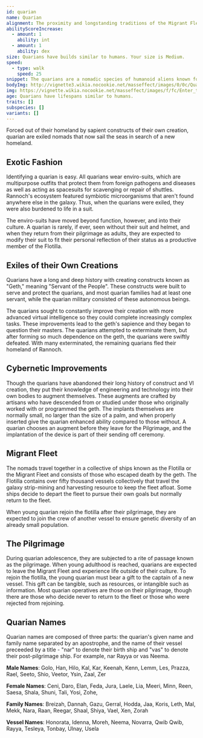 ```yaml
---
id: quarian
name: Quarian
alignment: The proximity and longstanding traditions of the Migrant Fleet make Quarians very lawful as a species, occasionally drifting toward neutral. Morality can vary but tends towards neutral or good, as evil quarians are typically exiled from the Flotilla.
abilityScoreIncrease:
  - amount: 1
    ability: int
  - amount: 1
    ability: dex
size: Quarians have builds similar to humans. Your size is Medium.
speed:
  - type: walk
    speed: 25
snippet: The quarians are a nomadic species of humanoid aliens known for their skills with technology and synthetic intelligence.
bodyImg: http://vignette3.wikia.nocookie.net/masseffect/images/0/0c/Quarian_MP.png/revision/latest/scale-to-width-down/500
img: https://vignette.wikia.nocookie.net/masseffect/images/f/fc/Enter_the_admirals.png/revision/latest/scale-to-width-down/640?cb=20121114134430
age: Quarians have lifespans similar to humans.
traits: []
subspecies: []
variants: []
---
```


Forced out of their homeland by sapient constructs of their own creation, quarian are exiled nomads that now sail the
seas in search of a new homeland.

## Exotic Fashion
Identifying a quarian is easy. All quarians wear enviro-suits, which are multipurpose outfits that protect them from
foreign pathogens and diseases as well as acting as spacesuits for scavenging or repair of shuttles. Rannoch's ecosystem
featured symbiotic microorganisms that aren't found anywhere else in the galaxy. Thus, when the quarians were exiled, they
were also burdened to life in a suit.

The enviro-suits have moved beyond function, however, and into their culture. A quarian is rarely, if ever, seen
without their suit and helmet, and when they return from their pilgrimage as adults, they are expected to modify their
suit to fit their personal reflection of their status as a productive member of the Flotilla.

## Exiles of their Own Creations
Quarians have a long and deep history with creating constructs known as "Geth," meaning "Servant of the People". These
constructs were built to serve and protect the quarians, and most quarian families had at least one servant, while the
quarian military consisted of these autonomous beings.

The quarians sought to constantly improve their creation with more advanced virtual intelligence so they could complete increasingly
complex tasks. These improvements lead to the geth's sapience and they began to question their masters. The quarians
attempted to exterminate them, but after forming so much dependence on the geth, the quarians were swiftly defeated.
With many exterminated, the remaining quarians fled their homeland of Rannoch.

## Cybernetic Improvements
Though the quarians have abandoned their long history of construct and VI creation, they put their knowledge of engineering
and technology into their own bodies to augment themselves. These augments are crafted by artisans who have descended
from or studied under those who originally worked with or programmed the geth. The implants themselves are normally
small, no larger than the size of a palm, and when properly inserted give the quarian enhanced ability compared to
those without. A quarian chooses an augment before they leave for the Pilgrimage, and the implantation of the device
is part of their sending off ceremony.

## Migrant Fleet
The nomads travel together in a collective of ships known as the Flotilla or the Migrant Fleet and consists of those
who escaped death by the geth. The Flotilla contains over fifty thousand vessels collectively that travel the galaxy
strip-mining and harvesting resource to keep the fleet afloat. Some ships decide to depart the fleet to pursue their
own goals but normally return to the fleet.

When young quarian rejoin the flotilla after their pilgrimage, they are expected to join the crew of another vessel
to ensure genetic diversity of an already small population.

## The Pilgrimage
During quarian adolescence, they are subjected to a rite of passage known as the pilgrimage. When young adulthood is
reached, quarians are expected to leave the Migrant Fleet and experience life outside of their culture. To rejoin the
flotilla, the young quarian must bear a gift to the captain of a new vessel. This gift can be tangible, such as
resources, or intangible such as information. Most quarian operatives are those on their pilgrimage, though there are
those who decide never to return to the fleet or those who were rejected from rejoining.

## Quarian Names
Quarian names are composed of three parts: the quarian's given name and family name separated by an apostrophe, and the
name of their vessel preceeded by a title - "nar" to denote their birth ship and "vas" to denote their post-pilgrimage ship.
For example, nar Rayya or vas Neema.

__Male Names__: Golo, Han, Hilo, Kal, Kar, Keenah, Kenn, Lemm, Les, Prazza, Rael, Seeto, Shio, Veetor, Ysin, Zaal, Zer

__Female Names__: Ceni, Daro, Elan, Feda, Jura, Laele, Lia, Meeri, Minn, Reen, Saesa, Shala, Shuni, Tali, Yosi, Zohe,

__Family Names__: Breizah, Dannah, Gazu, Gerral, Hodda, Jaa, Koris, Leth, Mal, Mekk, Nara, Raan, Reegar, Shaal, Shiya, Vael, Xen, Zorah

__Vessel Names__: Honorata, Idenna, Moreh, Neema, Novarra, Qwib Qwib, Rayya, Tesleya, Tonbay, Ulnay, Usela

<source-reference pages="8-9" source="races" :additional="[{source: 'wiki', pages: 'Quarian'}]"></source-reference>
